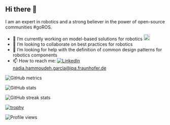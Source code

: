## Hi there 👋
I am an expert in robotics and a strong believer in the power of open-source communities #goROS.

- 🔭 I’m currently working on model-based solutions for robotics [<img src='https://cdn.jsdelivr.net/npm/simple-icons@3.0.1/icons/github.svg' alt='github' height='20'>](https://github.com/ipa-nhg)
- 👯 I’m looking to collaborate on best practices for robotics 
- 🤔 I’m looking for help with the definition of common design patterns for robotics components
- 📫 How to reach me: [![LinkedIn](https://img.shields.io/badge/LinkedIn-blue?style=flat&logo=linkedin&labelColor=blue)](https://www.linkedin.com/in/nadia-hammoudeh-garc%C3%ADa-62146b105) nadia.hammoudeh.garcia@ipa.fraunhofer.de  

![GitHub metrics](https://metrics.lecoq.io/ipa-nhg) 

![GitHub stats](https://github-readme-stats.vercel.app/api?username=ipa-nhg&show_icons=true&count_private=true&theme=tokyonight)

![GitHub streak stats](https://github-readme-streak-stats.herokuapp.com/?user=ipa-nhg)  

[![trophy](https://github-profile-trophy.vercel.app/?username=ipa-nhg)](https://github.com/ryo-ma/github-profile-trophy)

![Profile views](https://gpvc.arturio.dev/ipa-nhg)  

<!-- 
[<img src="https://raw.githubusercontent.com/github/explore/80688e429a7d4ef2fca1e82350fe8e3517d3494d/topics/python/python.png" alt="python logo" width="28">](https://www.python.org/) [<img src="https://raw.githubusercontent.com/github/explore/80688e429a7d4ef2fca1e82350fe8e3517d3494d/topics/bash/bash.png" alt="bash logo" width="28">](https://www.gnu.org/software/bash/) [<img src="https://raw.githubusercontent.com/Delta456/Delta456/master/img/actions.png" alt="actions logo" width="24">](https://github.com/features/actions) | [<img src="https://raw.githubusercontent.com/Delta456/Delta456/master/img/git.png" alt="git logo" width="24">](https://git-scm.com/) [<img src="https://raw.githubusercontent.com/github/explore/80688e429a7d4ef2fca1e82350fe8e3517d3494d/topics/cpp/cpp.png" alt="cpp logo" width="24">](https://isocpp.org/)
-->
